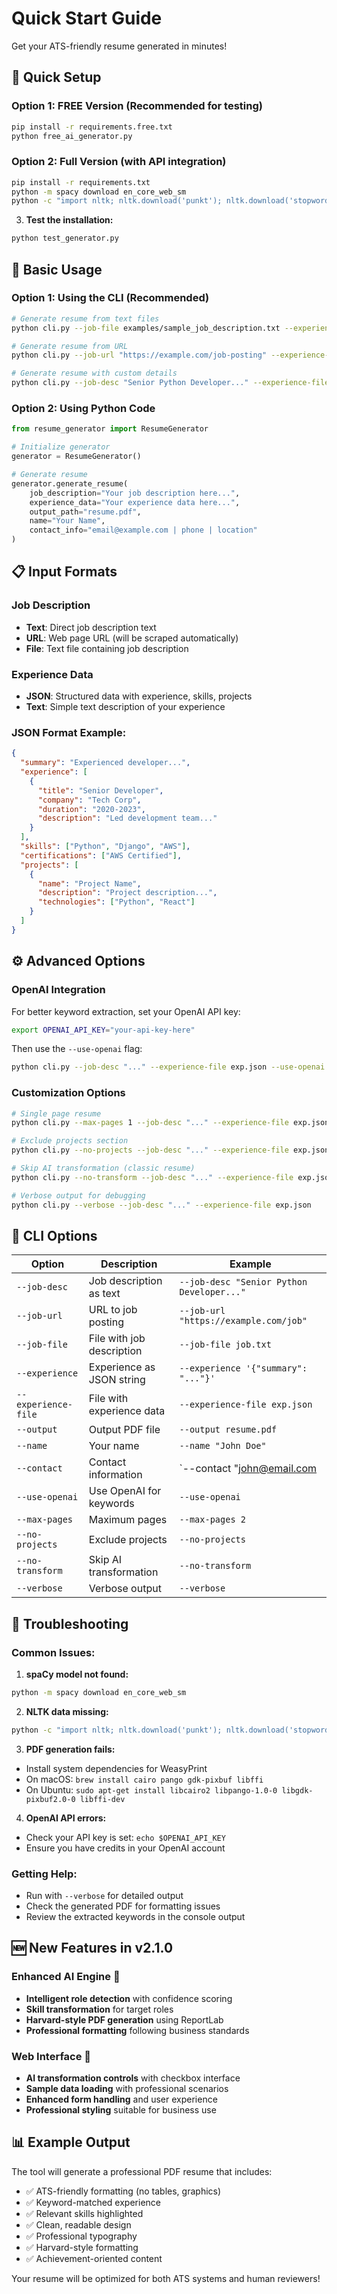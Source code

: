 # Quick Start Guide

Get your ATS-friendly resume generated in minutes!

## 🚀 Quick Setup

### **Option 1: FREE Version (Recommended for testing)**
```bash
pip install -r requirements.free.txt
python free_ai_generator.py
```

### **Option 2: Full Version (with API integration)**
```bash
pip install -r requirements.txt
python -m spacy download en_core_web_sm
python -c "import nltk; nltk.download('punkt'); nltk.download('stopwords'); nltk.download('wordnet')"
```

3. **Test the installation:**
```bash
python test_generator.py
```

## 📝 Basic Usage

### Option 1: Using the CLI (Recommended)

```bash
# Generate resume from text files
python cli.py --job-file examples/sample_job_description.txt --experience-file examples/sample_experience.json --output my_resume.pdf

# Generate resume from URL
python cli.py --job-url "https://example.com/job-posting" --experience-file my_experience.json --output resume.pdf

# Generate resume with custom details
python cli.py --job-desc "Senior Python Developer..." --experience-file exp.json --name "John Doe" --contact "john@email.com | 555-1234" --output resume.pdf
```

### Option 2: Using Python Code

```python
from resume_generator import ResumeGenerator

# Initialize generator
generator = ResumeGenerator()

# Generate resume
generator.generate_resume(
    job_description="Your job description here...",
    experience_data="Your experience data here...",
    output_path="resume.pdf",
    name="Your Name",
    contact_info="email@example.com | phone | location"
)
```

## 📋 Input Formats

### Job Description
- **Text**: Direct job description text
- **URL**: Web page URL (will be scraped automatically)
- **File**: Text file containing job description

### Experience Data
- **JSON**: Structured data with experience, skills, projects
- **Text**: Simple text description of your experience

### JSON Format Example:
```json
{
  "summary": "Experienced developer...",
  "experience": [
    {
      "title": "Senior Developer",
      "company": "Tech Corp",
      "duration": "2020-2023",
      "description": "Led development team..."
    }
  ],
  "skills": ["Python", "Django", "AWS"],
  "certifications": ["AWS Certified"],
  "projects": [
    {
      "name": "Project Name",
      "description": "Project description...",
      "technologies": ["Python", "React"]
    }
  ]
}
```

## ⚙️ Advanced Options

### OpenAI Integration
For better keyword extraction, set your OpenAI API key:
```bash
export OPENAI_API_KEY="your-api-key-here"
```

Then use the `--use-openai` flag:
```bash
python cli.py --job-desc "..." --experience-file exp.json --use-openai --output resume.pdf
```

### Customization Options
```bash
# Single page resume
python cli.py --max-pages 1 --job-desc "..." --experience-file exp.json

# Exclude projects section
python cli.py --no-projects --job-desc "..." --experience-file exp.json

# Skip AI transformation (classic resume)
python cli.py --no-transform --job-desc "..." --experience-file exp.json

# Verbose output for debugging
python cli.py --verbose --job-desc "..." --experience-file exp.json
```

## 🎯 CLI Options

| Option | Description | Example |
|--------|-------------|---------|
| `--job-desc` | Job description as text | `--job-desc "Senior Python Developer..."` |
| `--job-url` | URL to job posting | `--job-url "https://example.com/job"` |
| `--job-file` | File with job description | `--job-file job.txt` |
| `--experience` | Experience as JSON string | `--experience '{"summary": "..."}'` |
| `--experience-file` | File with experience data | `--experience-file exp.json` |
| `--output` | Output PDF file | `--output resume.pdf` |
| `--name` | Your name | `--name "John Doe"` |
| `--contact` | Contact information | `--contact "john@email.com | 555-1234"` |
| `--use-openai` | Use OpenAI for keywords | `--use-openai` |
| `--max-pages` | Maximum pages | `--max-pages 2` |
| `--no-projects` | Exclude projects | `--no-projects` |
| `--no-transform` | Skip AI transformation | `--no-transform` |
| `--verbose` | Verbose output | `--verbose` |

## 🔧 Troubleshooting

### Common Issues:

1. **spaCy model not found:**
```bash
python -m spacy download en_core_web_sm
```

2. **NLTK data missing:**
```bash
python -c "import nltk; nltk.download('punkt'); nltk.download('stopwords'); nltk.download('wordnet')"
```

3. **PDF generation fails:**
- Install system dependencies for WeasyPrint
- On macOS: `brew install cairo pango gdk-pixbuf libffi`
- On Ubuntu: `sudo apt-get install libcairo2 libpango-1.0-0 libgdk-pixbuf2.0-0 libffi-dev`

4. **OpenAI API errors:**
- Check your API key is set: `echo $OPENAI_API_KEY`
- Ensure you have credits in your OpenAI account

### Getting Help:
- Run with `--verbose` for detailed output
- Check the generated PDF for formatting issues
- Review the extracted keywords in the console output

## 🆕 **New Features in v2.1.0**

### **Enhanced AI Engine** 🚀
- **Intelligent role detection** with confidence scoring
- **Skill transformation** for target roles
- **Harvard-style PDF generation** using ReportLab
- **Professional formatting** following business standards

### **Web Interface** 💼
- **AI transformation controls** with checkbox interface
- **Sample data loading** with professional scenarios
- **Enhanced form handling** and user experience
- **Professional styling** suitable for business use

## 📊 Example Output

The tool will generate a professional PDF resume that includes:
- ✅ ATS-friendly formatting (no tables, graphics)
- ✅ Keyword-matched experience
- ✅ Relevant skills highlighted
- ✅ Clean, readable design
- ✅ Professional typography
- ✅ Harvard-style formatting
- ✅ Achievement-oriented content

Your resume will be optimized for both ATS systems and human reviewers! 
